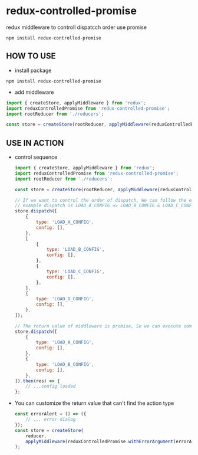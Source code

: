 <!--
 * @Author: lhk
 * @Date: 2020-04-07 10:37:22
 * @LastEditTime: 2020-04-07 21:28:22
 * @LastEditors: Please set LastEditors
 * @Description: README
 * @FilePath: \redux-controlled-promise\README.md
 -->

# redux-controlled-promise

redux middleware to controll dispatcch order use promise

```
npm install redux-controlled-promise
```

## HOW TO USE

-   install package

```
npm install redux-controlled-promise
```

-   add middleware

```js
import { createStore, applyMiddleware } from 'redux';
import reduxControlledPromise from 'redux-controlled-promise';
import rootReducer from './reducers';

const store = createStore(rootReducer, applyMiddleware(reduxControlledPromise));
```

## USE IN ACTION

-   control sequence

    ```js
    import { createStore, applyMiddleware } from 'redux';
    import reduxControlledPromise from 'redux-controlled-promise';
    import rootReducer from './reducers';

    const store = createStore(rootReducer, applyMiddleware(reduxControlledPromise));

    // If we want to control the order of dispatch, We can follow the example below to program,The order of the following
    // example dispatch is LOAD_A_CONFIG => LOAD_B_CONFIG & LOAD_C_CONFIG => LOAD_D_CONFIG
    store.dispatch([
        {
            type: 'LOAD_A_CONFIG',
            config: [],
        },
        [
            {
                type: 'LOAD_B_CONFIG',
                config: [],
            },
            {
                type: 'LOAD_C_CONFIG',
                config: [],
            },
        ],
        {
            type: 'LOAD_D_CONFIG',
            config: [],
        },
    ]);

    // The return value of middleware is promise, So we can execute some callback functions after the dispatch
    store.dispatch([
        {
            type: 'LOAD_A_CONFIG',
            config: [],
        },
        {
            type: 'LOAD_B_CONFIG',
            config: [],
        },
    ]).then(res) => {
        // ...config loaded
    };
    ```

-   You can customize the return value that can't find the action type

    ```js
    const errorAlert = () => ({
        // ... error dialog
    });
    const store = createStore(
        reducer,
        applyMiddleware(reduxControlledPromise.withErrorArgument(errorAlert)),
    );
    ```
